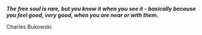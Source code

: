 _**The free soul is rare, but you know it when you see it - basically because you feel good, very good, when you are near or with them.**_

Charles Bukowski